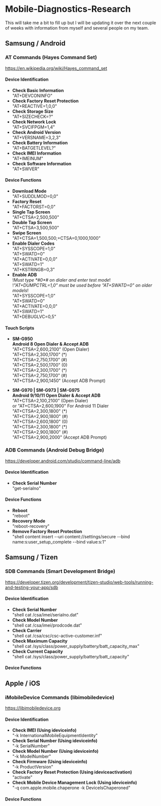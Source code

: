 # Mobile-Diagnostics-Research

This will take me a bit to fill up but I will be updating it over the next couple of weeks with information from myself and several people on my team.

## Samsung / Android
### AT Commands (Hayes Command Set)
https://en.wikipedia.org/wiki/Hayes_command_set

#### Device Identification

- **Check Basic Information**  
"AT+DEVCONINFO"  
- **Check Factory Reset Protection**  
"AT+REACTIVE=1,0,0"  
- **Check Storage Size**  
"AT+SIZECHECK=?"  
- **Check Network Lock**  
"AT+SVCIFPGM=1,4"  
- **Check Android Version**  
"AT+VERSNAME=3,2,3"  
- **Check Battery Information**  
"AT+BATGETLEVEL?"  
- **Check IMEI Information**  
"AT+IMEINUM"  
- **Check Software Information**  
"AT+SWVER"  

#### Device Functions

- **Download Mode**  
"AT+SUDDLMOD=0,0"  
- **Factory Reset**  
"AT+FACTORST=0,0"  
- **Single Tap Screen**  
"AT+CTSA=2,500,500"  
- **Double Tap Screen**  
"AT+CTSA=3,500,500"  
- **Swipe Screen**  
"AT+CTSA=1,500,500;+CTSA=0,1000,1000"   
- **Enable Dialer Codes**  
"AT+SYSSCOPE=1,0"  
"AT+SWATD=0"  
"AT+ACTIVATE=0,0,0"  
"AT+SWATD=1"  
"AT+KSTRINGB=0,3"  
- **Enable ADB**  
!*Must type \*#0\*# on dialer and enter test mode*!  
!*"AT+DUMPCTRL=1,0" must be used before "AT+SWATD=0" on older models*!  
"AT+SYSSCOPE=1,0"  
"AT+SWATD=0"  
"AT+ACTIVATE=0,0,0"  
"AT+SWATD=1"  
"AT+DEBUGLVC=0,5"  

#### Touch Scripts

- **SM-G950**  
**Android 8 Open Dialer & Accept ADB**  
"AT+CTSA=2,600,2100" (Open Dialer)  
"AT+CTSA=2,300,1700" (\*)  
"AT+CTSA=2,750,1700" (\#)    
"AT+CTSA=2,500,1700" (0)    
"AT+CTSA=2,300,1700" (\*)    
"AT+CTSA=2,750,1700" (\#)  
"AT+CTSA=2,900,1450" (Accept ADB Prompt)  

- **SM-G970 | SM-G973 | SM-G975**  
**Android 9/10/11 Open Dialer & Accept ADB**  
"AT+CTSA=2,100,2100" (Open Dialer)  
or "AT+CTSA=2,600,1900" For Android 11 Dialer  
"AT+CTSA=2,300,1800" (\*)  
"AT+CTSA=2,900,1800" (\#)    
"AT+CTSA=2,600,1800" (0)    
"AT+CTSA=2,300,1800" (\*)    
"AT+CTSA=2,900,1800" (\#)  
"AT+CTSA=2,900,2000" (Accept ADB Prompt)  

### ADB Commands (Android Debug Bridge)  
https://developer.android.com/studio/command-line/adb

#### Device Identification

- **Check Serial Number**  
"get-serialno"  

#### Device Functions

- **Reboot**  
"reboot"  
- **Recovery Mode**  
"reboot-recovery"  
- **Remove Factory Reset Protection**  
"shell content insert --uri content://settings/secure --bind name:s:user_setup_complete --bind value:s:1"  

## Samsung / Tizen  
### SDB Commands (Smart Development Bridge)  
https://developer.tizen.org/development/tizen-studio/web-tools/running-and-testing-your-app/sdb

#### Device Identification

- **Check Serial Number**  
"shell cat /csa/imei/serialno.dat"  
- **Check Model Number**  
"shell cat /csa/imei/prodcode.dat"  
- **Check Carrier**  
"shell cat /csa/csc/csc-active-customer.inf"  
- **Check Maximum Capacity**  
"shell cat /sys/class/power_supply/battery/batt_capacity_max"  
- **Check Current Capacity**  
"shell cat /sys/class/power_supply/battery/batt_capacity"  

#### Device Functions

## Apple / iOS  
### iMobileDevice Commands (libimobiledevice)
https://libimobiledevice.org

#### Device Identification

- **Check IMEI (Using ideviceinfo)**  
"-k InternationalMobileEquipmentIdentity"  
- **Check Serial Number (Using ideviceinfo)**  
"-k SerialNumber"  
- **Check Model Number (Using ideviceinfo)**  
"-k ModelNumber"  
- **Check Firmware (Using ideviceinfo)**  
"-k ProductVersion"  
- **Check Factory Reset Protection (Using ideviceactivation)**  
"activate"  
- **Check Mobile Device Management Lock (Using ideviceinfo)**  
"-q com.apple.mobile.chaperone -k DeviceIsChaperoned" 

#### Device Functions
